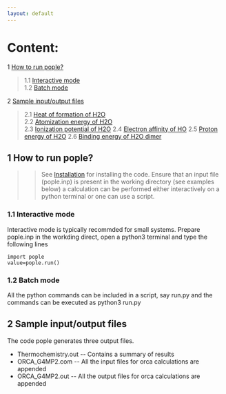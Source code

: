 ```yaml
---
layout: default
---
```


# Content:
1 [How to run pople?](#1-How-to-run-pople?)  
   > 1.1 [Interactive mode](#1.1-Interactive-mode)  
   > 1.2 [Batch mode](#1.2-Batch-mode)  

2 [Sample input/output files](#2.-Example-input/output-files)
   > 2.1 [Heat of formation of H2O](#2.1-Heat-of-formation-of-H2O)  
   > 2.2 [Atomization energy of H2O](#2.2-Atomization-energy-of-H2O)  
   > 2.3 [Ionization potential of H2O](#2.3-Ionization-potential-of-H2O)
   > 2.4 [Electron affinity of HO](#2.4-Electron-affinity-of-HO)
   > 2.5 [Proton energy of H2O](#2.5-Proton-energy-of-H2O)
   > 2.6 [Binding energy of H2O dimer](#2.6-Binding-energy-of-H2O-dimer)
 
## 1 How to run pople?
>> See [Installation](#https://moldis-group.github.io/pople/installation.html) for installing the code. 
>> Ensure that an input file (pople.inp) is present in the working directory (see examples below) a calculation can be 
performed either interactively on a python terminal or one can use a script.

### 1.1 Interactive mode
Interactive mode is typically recommded for small systems. Prepare pople.inp in the workding direct, open a python3 terminal and type the following lines
```
import pople
value=pople.run()
```

### 1.2 Batch mode
All the python commands can be included in a script, say run.py and the commands can be executed as python3 run.py

## 2 Sample input/output files
The code pople generates three output files. 
* Thermochemistry.out -- Contains a summary of results 
* ORCA_G4MP2.com -- All the input files for orca calculations are appended 
* ORCA_G4MP2.out -- All the output files for orca calculations are appended

